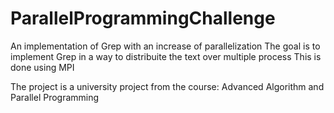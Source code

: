 # ParallelProgrammingChallenge
An implementation of Grep with an increase of parallelization
The goal is to implement Grep in a way to distribuite the text over multiple process
This is done using MPI

The project is a university project from the course: Advanced Algorithm and Parallel Programming
